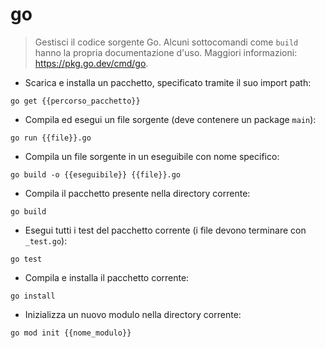 # go

> Gestisci il codice sorgente Go.
> Alcuni sottocomandi come `build` hanno la propria documentazione d'uso.
> Maggiori informazioni: <https://pkg.go.dev/cmd/go>.

- Scarica e installa un pacchetto, specificato tramite il suo import path:

`go get {{percorso_pacchetto}}`

- Compila ed esegui un file sorgente (deve contenere un package `main`):

`go run {{file}}.go`

- Compila un file sorgente in un eseguibile con nome specifico:

`go build -o {{eseguibile}} {{file}}.go`

- Compila il pacchetto presente nella directory corrente:

`go build`

- Esegui tutti i test del pacchetto corrente (i file devono terminare con `_test.go`):

`go test`

- Compila e installa il pacchetto corrente:

`go install`

- Inizializza un nuovo modulo nella directory corrente:

`go mod init {{nome_modulo}}`
